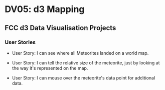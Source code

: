 # DV05: d3 Mapping



## FCC d3 Data Visualisation Projects

### User Stories

- User Story: I can see where all Meteorites landed on a world map.

- User Story: I can tell the relative size of the meteorite, just by looking at the way it's represented on the map.

- User Story: I can mouse over the meteorite's data point for additional data.